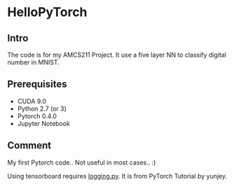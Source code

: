 # HelloPyTorch

## Intro
The code is for my AMCS211 Project. It use a five layer NN to classify digital number in MNIST.

## Prerequisites
- CUDA 9.0
- Python 2.7 (or 3)
- Pytorch 0.4.0
- Jupyter Notebook 

## Comment 
My first Pytorch code.. Not useful in most cases.. :)

Using tensorboard requires [logging.py](https://github.com/yunjey/pytorch-tutorial/blob/master/tutorials/04-utils/tensorboard/logger.py). It is from PyTorch Tutorial by yunjey.
